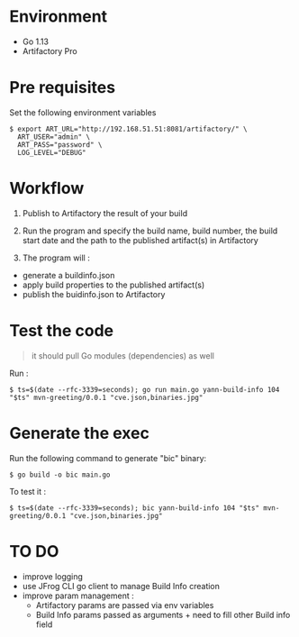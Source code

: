 # Environment 

* Go 1.13
* Artifactory Pro 

# Pre requisites 

Set the following environment variables 

```
$ export ART_URL="http://192.168.51.51:8081/artifactory/" \
  ART_USER="admin" \
  ART_PASS="password" \
  LOG_LEVEL="DEBUG"
```
# Workflow 

1. Publish to Artifactory the result of your build

2. Run the program and specify the build name, build number, the build start date and the path to the published artifact(s) in Artifactory

3. The program will : 
  * generate a buildinfo.json
  * apply build properties to the published artifact(s)
  * publish the buidinfo.json to Artifactory


# Test the code 

> it should pull Go modules (dependencies) as well  

Run :
```
$ ts=$(date --rfc-3339=seconds); go run main.go yann-build-info 104 "$ts" mvn-greeting/0.0.1 "cve.json,binaries.jpg"
```

# Generate the exec 

Run the following command to generate "bic" binary:
```
$ go build -o bic main.go
```

To test it :
```
$ ts=$(date --rfc-3339=seconds); bic yann-build-info 104 "$ts" mvn-greeting/0.0.1 "cve.json,binaries.jpg"

```

# TO DO 

* improve logging
* use JFrog CLI go client to manage Build Info creation
* improve param management : 
  * Artifactory params are passed via env variables
  * Build Info params passed as arguments + need to fill other Build info field 
